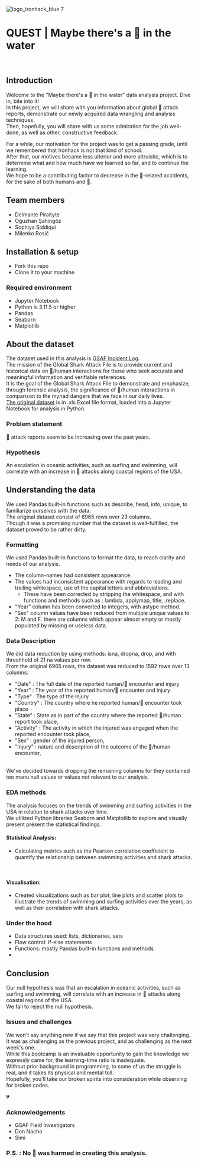 ![logo_ironhack_blue 7](https://user-images.githubusercontent.com/23629340/40541063-a07a0a8a-601a-11e8-91b5-2f13e4e6b441.png)

# QUEST | Maybe there's a 🦈 in the water

<br>

## Introduction

Welcome to the "Maybe there's a 🦈 in the water" data analysis project. Dive in, bite into it!
<br>
In this project, we will share with you information about global 🦈 attack reports, demonstrate our newly acquired data wrangling and analysis techniques.
<br>
Then, hopefully, you will share with us some admiration for the job well-done, as well as other, constructive feedback.
<br>

For a while, our motivation for the project was to get a passing grade, until we remembered that Ironhack is not that kind of school.
<br>
After that, our motives became less ulterior and more altruistic, which is to determine what and how much have we learned so far, and to continue the learning.
<br>
We hope to be a contributing factor to decrease in the 🦈-related accidents, for the sake of both humans and 🦈.

## Team members
- Deimante Piraityte
- Oğuzhan Şahingöz
- Sophiya Siddiqui
- Milenko Rosić

## Installation & setup
- Fork this repo
- Clone it to your machine

### Required environment
- Jupyter Notebook
- Python is 3.11.5 or higher
- Pandas
- Seaborn
- Matplotlib

## About the dataset
The dataset used in this analysis is [GSAF Incident Log](https://www.sharkattackfile.net/incidentlog.htm).
<br>
The mission of the Global Shark Attack File is to provide current and historical data on 🦈/human interactions for those who seek accurate and meaningful information and verifiable references.
<br>
It is the goal of the Global Shark Attack File to demonstrate and emphasize, through forensic analysis, the significance of 🦈/human interactions in comparison to the myriad dangers that we face in our daily lives.
<br>
[The original dataset](https://www.sharkattackfile.net/spreadsheets/GSAF5.xls) is in .xls Excel file format, loaded into a Jupyter Notebook for analysis in Python.

### Problem statement
🦈 attack reports seem to be increasing over the past years.

### Hypothesis
An escalation in oceanic activities, such as surfing and swimming, will correlate with an increase in 🦈 attacks along coastal regions of the USA.
<br>

## Understanding the data
We used Pandas built-in functions such as describe, head, info, unique, to familiarize ourselves with the data.
<br>
The original dataset consist of 6965 rows over 23 columns.
<br>
Though it was a promising number that the dataset is well-fulfilled, the dataset proved to be rather dirty.

### Formatting
We used Pandas built-in functions to format the data, to reach clarity and needs of our analysis.
<br>

- The column-names had consistent appearance.
- The values had inconsistent appearance with regards to leading and trailing whitespace, use of the capital letters and abbreviations.
  - These have been corrected by stripping the whitespace, and with functions and methods such as : lambda, applymap, title, .replace.
- "Year" column has been converted to integers, with astype method.
- "Sex" column values have been reduced from multiple unique values to 2: M and F.
there are columns which appear almost empty or mostly populated by missing or useless data.

### Data Description
We did data reduction by using methods: isna, dropna, drop, and with threshhold of 21 na values per row.
<br>
From the original 6965 rows, the dataset was reduced to 1592 rows over 13 columns:
- "Date" : The full date of the reported human/🦈 encounter and injury
- "Year" : The year of the reported human/🦈 encounter and injury
- "Type" : The type of the injury
- "Country" : The country where he reported human/🦈 encounter took place
- "State" : State as in part of the country where the reported 🦈/human report took place,
- "Activity" : The activity in which the injured was engaged when the reported encounter took place,
- "Sex" : gender of the injured person,
- "Injury" : nature and description of the outcome of the 🦈/human encounter,
<br>
We've decided towards dropping the remaining columns for they contained too manu null values or values not relevant to our analysis.

### EDA methods
The analysis focuses on the trends of swimming and surfing activities in the USA in relation to shark attacks over time.
<br>
We utilized Python libraries Seaborn and Matplotlib to explore and visually present present the statistical findings.
<br>

#### Statistical Analysis:
- Calculating metrics such as the Pearson correlation coefficient to quantify the relationship between swimming activities and shark attacks.
<br>

#### Visualisation:
- Created visualizations such as bar plot, line plots and scatter plots to illustrate the trends of swimming and surfing activities over the years, as well as their correlation with shark attacks.

### Under the hood
- Data structures used: lists, dictionaries, sets
- Flow control: if-else statements
- Functions: mostly Pandas built-in functions and methods
- 

## Conclusion
Our null hypothesis was that an escalation in oceanic activities, such as surfing and swimming, will correlate with an increase in 🦈 attacks along coastal regions of the USA.
<br>
We fail to reject the null hypothesis.
<br>

### Issues and challenges
We won't say anything new if we say that this project was very challenging.
<br>
It was as challenging as the previous project, and as challenging as the next week's one.
<br>
While this bootcamp is an invaluable opportunity to gain the knowledge we expressly came for, the learning-time ratio is inadequate.
<br>
Without prior background in programming, to some of us the struggle is real, and it takes its physical and mental toll.
<br>
Hopefully, you'll take our broken spirits into consideration while observing for broken codes. <p>&#128148;</p>

### Acknowledgements
- GSAF Field Investigators
- Don Nacho
- Simi

### P.S. : No 🦈 was harmed in creating this analysis.
